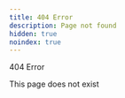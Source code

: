 ```yaml
---
title: 404 Error
description: Page not found
hidden: true
noindex: true
---
```


<div class="text-center">
  <div class="alert alert-danger m-5 d-inline-block" role="alert">
    <p class="alert-heading fs-1 m-0 p-0">404 Error</p>
    <p class="fs-5 m-0 p-0">This page does not exist</p>
  </div>
</div>